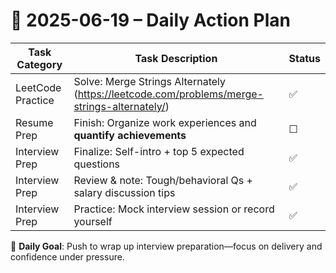 # 📌 2025-06-19 – Daily Action Plan

| Task Category         | Task Description                                                                 | Status |
|----------------------|------------------------------------------------------------------------------------|--------|
| LeetCode Practice     | Solve: Merge Strings Alternately (https://leetcode.com/problems/merge-strings-alternately/) | ✅      |
| Resume Prep           | Finish: Organize work experiences and **quantify achievements**                   | ☐      |
| Interview Prep        | Finalize: Self-intro + top 5 expected questions                                   | ✅      |
| Interview Prep        | Review & note: Tough/behavioral Qs + salary discussion tips                       | ✅      |
| Interview Prep        | Practice: Mock interview session or record yourself                              | ✅      |

🎯 **Daily Goal**: Push to wrap up interview preparation—focus on delivery and confidence under pressure.
